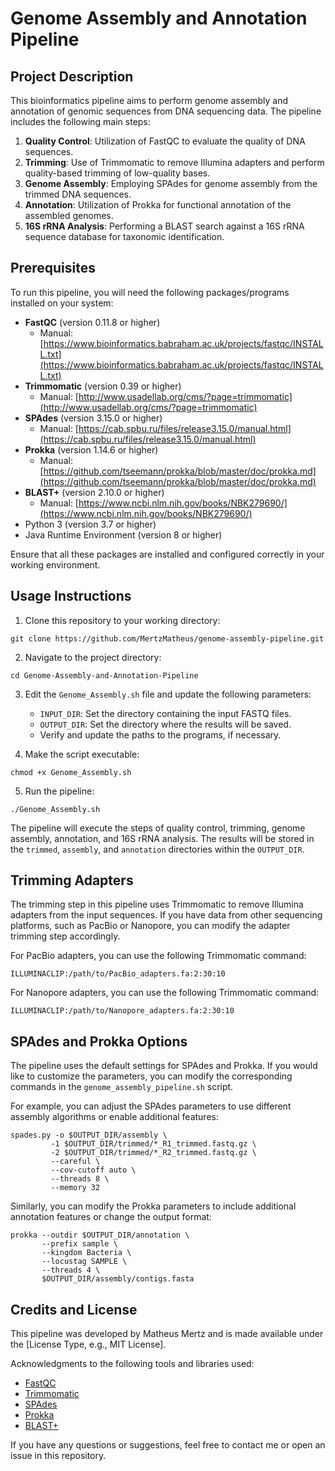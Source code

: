 # Genome Assembly and Annotation Pipeline

## Project Description
This bioinformatics pipeline aims to perform genome assembly and annotation of genomic sequences from DNA sequencing data. The pipeline includes the following main steps:

1. **Quality Control**: Utilization of FastQC to evaluate the quality of DNA sequences.
2. **Trimming**: Use of Trimmomatic to remove Illumina adapters and perform quality-based trimming of low-quality bases.
3. **Genome Assembly**: Employing SPAdes for genome assembly from the trimmed DNA sequences.
4. **Annotation**: Utilization of Prokka for functional annotation of the assembled genomes.
5. **16S rRNA Analysis**: Performing a BLAST search against a 16S rRNA sequence database for taxonomic identification.

## Prerequisites
To run this pipeline, you will need the following packages/programs installed on your system:

- **FastQC** (version 0.11.8 or higher)
  - Manual: [https://www.bioinformatics.babraham.ac.uk/projects/fastqc/INSTALL.txt](https://www.bioinformatics.babraham.ac.uk/projects/fastqc/INSTALL.txt)
- **Trimmomatic** (version 0.39 or higher)
  - Manual: [http://www.usadellab.org/cms/?page=trimmomatic](http://www.usadellab.org/cms/?page=trimmomatic)
- **SPAdes** (version 3.15.0 or higher)
  - Manual: [https://cab.spbu.ru/files/release3.15.0/manual.html](https://cab.spbu.ru/files/release3.15.0/manual.html)
- **Prokka** (version 1.14.6 or higher)
  - Manual: [https://github.com/tseemann/prokka/blob/master/doc/prokka.md](https://github.com/tseemann/prokka/blob/master/doc/prokka.md)
- **BLAST+** (version 2.10.0 or higher)
  - Manual: [https://www.ncbi.nlm.nih.gov/books/NBK279690/](https://www.ncbi.nlm.nih.gov/books/NBK279690/)
- Python 3 (version 3.7 or higher)
- Java Runtime Environment (version 8 or higher)

Ensure that all these packages are installed and configured correctly in your working environment.

## Usage Instructions
1. Clone this repository to your working directory:
```
git clone https://github.com/MertzMatheus/genome-assembly-pipeline.git
```

2. Navigate to the project directory:
```
cd Genome-Assembly-and-Annotation-Pipeline
```

3. Edit the `Genome_Assembly.sh` file and update the following parameters:
   - `INPUT_DIR`: Set the directory containing the input FASTQ files.
   - `OUTPUT_DIR`: Set the directory where the results will be saved.
   - Verify and update the paths to the programs, if necessary.

4. Make the script executable:
```
chmod +x Genome_Assembly.sh
```

5. Run the pipeline:
```
./Genome_Assembly.sh
```

The pipeline will execute the steps of quality control, trimming, genome assembly, annotation, and 16S rRNA analysis. The results will be stored in the `trimmed`, `assembly`, and `annotation` directories within the `OUTPUT_DIR`.

## Trimming Adapters
The trimming step in this pipeline uses Trimmomatic to remove Illumina adapters from the input sequences. If you have data from other sequencing platforms, such as PacBio or Nanopore, you can modify the adapter trimming step accordingly.

For PacBio adapters, you can use the following Trimmomatic command:
```
ILLUMINACLIP:/path/to/PacBio_adapters.fa:2:30:10
```

For Nanopore adapters, you can use the following Trimmomatic command:
```
ILLUMINACLIP:/path/to/Nanopore_adapters.fa:2:30:10
```

## SPAdes and Prokka Options
The pipeline uses the default settings for SPAdes and Prokka. If you would like to customize the parameters, you can modify the corresponding commands in the `genome_assembly_pipeline.sh` script.

For example, you can adjust the SPAdes parameters to use different assembly algorithms or enable additional features:
```
spades.py -o $OUTPUT_DIR/assembly \
         -1 $OUTPUT_DIR/trimmed/*_R1_trimmed.fastq.gz \
         -2 $OUTPUT_DIR/trimmed/*_R2_trimmed.fastq.gz \
         --careful \
         --cov-cutoff auto \
         --threads 8 \
         --memory 32
```

Similarly, you can modify the Prokka parameters to include additional annotation features or change the output format:
```
prokka --outdir $OUTPUT_DIR/annotation \
       --prefix sample \
       --kingdom Bacteria \
       --locustag SAMPLE \
       --threads 4 \
       $OUTPUT_DIR/assembly/contigs.fasta
```

## Credits and License
This pipeline was developed by Matheus Mertz  and is made available under the [License Type, e.g., MIT License].

Acknowledgments to the following tools and libraries used:
- [FastQC](https://www.bioinformatics.babraham.ac.uk/projects/fastqc/)
- [Trimmomatic](http://www.usadellab.org/cms/?page=trimmomatic)
- [SPAdes](https://cab.spbu.ru/software/spades/)
- [Prokka](https://github.com/tseemann/prokka)
- [BLAST+](https://blast.ncbi.nlm.nih.gov/Blast.cgi?PAGE_TYPE=BlastDocs&DOC_TYPE=Download)

If you have any questions or suggestions, feel free to contact me or open an issue in this repository. 
